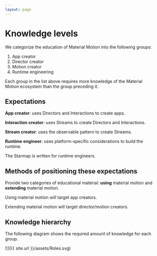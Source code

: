 ```yaml
---
layout: page
---
```


# Knowledge levels

We categorize the education of Material Motion into the following groups:

1. App creator
2. Director creator
3. Motion creator
4. Runtime engineering

Each group in the list above requires more knowledge of the Material Motion ecosystem than the group preceding it.

## Expectations

**App creator**: uses Directors and Interactions to create apps.

**Interaction creator**: uses Streams to create Directors and Interactions.

**Stream creator**: uses the observable pattern to create Streams.

**Runtime engineer**: uses platform-specific considerations to build the runtime.

The Starmap is written for runtime engineers.

## Methods of positioning these expectations

Provide two categories of educational material: **using** material motion and **extending** material motion.

Using material motion will target app creators.

Extending material motion will target director/motion creators.

## Knowledge hierarchy

The following diagram shows the required amount of knowledge for each group.

![]({{ site.url }}/assets/Roles.svg)
